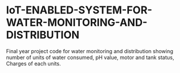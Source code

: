 # IoT-ENABLED-SYSTEM-FOR-WATER-MONITORING-AND-DISTRIBUTION

Final year project code for water monitoring and distribution showing number of units of water consumed, pH value, motor and tank status, Charges of each units.
